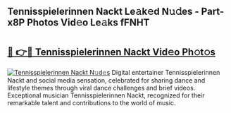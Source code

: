 ## Tennisspielerinnen Nackt Le𝚊k𝚎d N𝚞𝚍es - Part-x8P Photos Vid𝚎o Le𝚊ks fFNHT

# <h2><a href="http://fb8e8p.evod.top/?m=Tennisspielerinnen+Nackt">🔗 👉🔴 Tennisspielerinnen Nackt Vid𝚎o Ph𝚘t𝚘s</a></h2>

[![Tennisspielerinnen Nackt N𝚞d𝚎s](https://i.imgur.com/8V9OHl7.gif)](http://fb8e8p.evod.top/?m=Tennisspielerinnen+Nackt)
Digital entertainer Tennisspielerinnen Nackt and social media sensation, celebrated for sharing dance and lifestyle themes through viral dance challenges and brief videos. Exceptional musician Tennisspielerinnen Nackt, recognized for their remarkable talent and contributions to the world of music. 
